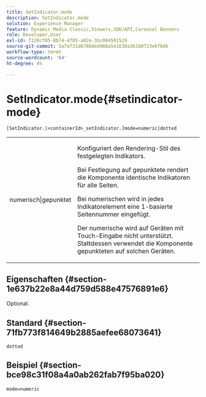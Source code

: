 ```yaml
---
title: SetIndicator.mode
description: SetIndicator.mode
solution: Experience Manager
feature: Dynamic Media Classic,Viewers,SDK/API,Carousel Banners
role: Developer,User
exl-id: f228cf05-8b74-4f85-a02e-3bc084581529
source-git-commit: 5a7af31d6788ded908a5e1630a3b1b0723e6fb4b
workflow-type: tm+mt
source-wordcount: '64'
ht-degree: 4%

---
```


# SetIndicator.mode{#setindicator-mode}

`[SetIndicator.|<containerId>_setIndicator.]mode=numeric|dotted`

<table id="table_0BEA0B5FFDF64E5594B534B2A87A6D88"> 
 <tbody> 
  <tr> 
   <td colname="col1"> <p> <span class="codeph"> numerisch|gepunktet</span> </p> </td> 
   <td colname="col2"> <p> Konfiguriert den Rendering-Stil des festgelegten Indikators. </p> <p>Bei Festlegung auf <span class="codeph"> gepunktete </span> rendert die Komponente identische Indikatoren für alle Seiten. </p> <p>Bei <span class="codeph"> numerischen </span> wird in jedes Indikatorelement eine 1-basierte Seitennummer eingefügt. </p> <p>Der <span class="codeph"> numerische </span> wird auf Geräten mit Touch-Eingabe nicht unterstützt. Stattdessen verwendet die Komponente <span class="codeph"> gepunkteten </span> auf solchen Geräten. </p> </td> 
  </tr> 
 </tbody> 
</table>

## Eigenschaften {#section-1e637b22e8a44d759d588e47576891e6}

Optional.

## Standard {#section-71fb773f814649b2885aefee68073641}

`dotted`

## Beispiel {#section-bce98c31f08a4a0ab262fab7f95ba020}

`mode=numeric`
